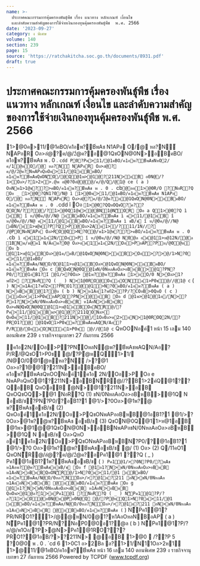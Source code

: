```yaml
---
name: >-
  ประกาศคณะกรรมการคุ้มครองพันธุ์พืช เรื่อง แนวทาง หลักเกณฑ์ เงื่อนไข
  และลำดับความสำคัญของการใช้จ่ายเงินกองทุนคุ้มครองพันธุ์พืช  พ.ศ. 2566
date: '2023-09-27'
category: ง พิเศษ
volume: 140
section: 239
page: 15
source: 'https://ratchakitcha.soc.go.th/documents/8931.pdf'
draft: true
---
```


# ประกาศคณะกรรมการคุ้มครองพันธุ์พืช เรื่อง แนวทาง หลักเกณฑ์ เงื่อนไข และลำดับความสำคัญของการใช้จ่ายเงินกองทุนคุ้มครองพันธุ์พืช  พ.ศ. 2566

1>@0ค>11/@1คBO/ค1อพ?B์พAช N1APอ O/@ หล?N์ NAPอR Oล>ลํ@?ค/@/2ํ@ค?อ@1QชON@0N>อBคBO/ค1อพ?B์พAช พ . 0 . `cdd P0?Pค>11/@1คBO/ค1อพ?B์พAชNหO2/ค/1ํ@หO/@ หล?N์ NAPอR Oล>ลํ@? ค/@/2ํ@ค?NพAPอQหOค>11/@1อBคBO/ค1อพ?B์พAชQชON็O/@Q@1พ>@1@?211N>อB อ0N@/?1>Oล>/?1>2>>.@พ อ@0?0อํ@@@/ค/@/Q/@1@ ce ( a ) OหNพ1>1@ช??>คBO/ค1อพ?B์พAช พ . 0 . `cb` @ออ1>@0R/O ?NอR?Q Oอ _ 1>@0?QN1?0/N@ ì 1>@0ค>11/@1คBO/ค1อพ?B์พAช N1APอ O/@ หล?N์ NAPอR Oล>ลํ@?ค/@/2ํ@ค?อ@1QชON@0N>อBคBO/ค1อพ?B์พAช พ . 0 . `cdd î Oอ ` 1>@0?QQหOQชO?ค??QON/??@/?1>@0Q1@ช>@BN1@N็OR Oอ a Q1>@0?Q ì อB î ห/@0ค/@//N@ อBคBO/ค1อพ?B์พAช ì ค>11/@1อB î ห/@0ค/@//N@ ค>11/@1อBคBO/ค1อพ?B์พAช ì ชB/ช î ห/@0ค/@//N@ ลBN/อ1>ช@ช?P?Q>P@Oล>2Aอ1>/?11/1N//? /@P0NอNAPอ Oล>RO@Q>N?0@/พ1>1@ช??>คBO/ค1อพ?B์พAช พ . 0 . `cb` ì อค์1ค1อ2N/Oอ>P î ห/@0ค/@//N@ N0@ล อค์@11>ห@12N/ํ@ล 1BNพ/ห@ค1 N/Aอพ?0@ Oล>อค์1ค1อ2N/Oอ>PอAP?Pห/@0ํ@ห Oอ b @11>ห@1อBOล>@1ค/คB/@1QชON@0N>อB>Oอ>?>@/1>N?0 ค>11/@1คBO/ค1อพ?B์พAช/N@O/0@11>ห@1อBOล>@1QชON@0N>อBคBO/ค1อพ?B์พAช Oอ c BQชON@0Q@1ชN/0NหลAอOล>อBหB>@1?PN?P0/?@1อB1?1์ @1/>?0Oล> @1พ?@พ?B์พAช 1>อO/0 N>Oล>1?พ0์2> ?NอR?Q ( _ ) N>1@0RO@OอลONัล1>P0ช์@//@1@ c` ( ` ) N>ห1Aอ1?พ0์2>?PRO1?@@1>N?0คBO/ค1อพ?B์พAช ( a ) N>อBหB@1?@ล ( b ) N>ห1Aอ1?พ0์2>?P/?COอB>0QหO ( c ) อลOล>ล1>P0ช์อAPQ?PN>@อB Oอ d @1พ>@1@1อ/N>?Pอ1?N>ชN/0NหลAอOล>อBหB ห1AอN>อBหB Oล>คN@QชON@0Q@11>ห@1อBOอN็R@/?Pค>11/@1อBพ>@1@?211QONล>ี QหOค>11/@1อB?211N>ํ@/1Oอ0ล>ห2>อN>1@0ROQ2N/?PRO1?@ @1QชO1>P0ช์พ?B์พAชพAQN/Aอ?P/R@/OอลONัล1>P0ช์ @//@1@ c` QหOONอค์1 หน้า 15 เลม 140 ตอนพิเศษ 239 ง ราชกิจจานุเบกษา 27 กันยายน 2566

ค1อ2N/Oอ>P?PN็OหลNํ@พ?B์พAชพAQN/Aอ?P/R/@QชO1>P0ช์ @/?Pํ@หQ1>1/ /N@O/0@1ํ@หหล?N์ />?@1 Oล>อ?1@@1?211N>อBคBO/ค1อพ?B์พAชQหOONอค์1ค1อ 2N/Oอ>P Oอ e NพAPอQหO@1?211N>อBN็R@//?B1>2ค์Q@1??QอB QหOอB ํ@N>@1?211N>อB QหOQชOQ>@1 NอR?Q (1) ชN/0NหลAอOล>อBหB>@1Q N อชB/ช?PN?P0/?อB1?1์ @1/>?0Oล>@1พ?@ พ?B์พAชอชB/ช (2) QหOอค์1ค1อ2N/Oอ>PQชONพAPออBหB@1อB1?1์ @1/>?0Oล>@1พ?@พ?B์พAช อชB/ช (3) QชON@0Q@11>ห@1อB @1พ>@1@@1QชON@0N>อBNพAPอชN/0NหลAอOล>อBหB>@1Q N อชB/ช Oล>QหO อค์1ค1อ2N/Oอ>PQชONพAPออBหBN?P0/?@1อB1?1์ @1/>?0 Oล>@1พ?@พ?B์พAชอชB/ช @/ (1) Oล> (2) Q/11คO1 QหON็R@/ลํ@?ค/@/2ํ@ค?อPค1@1 ??Q ( _ ) Pค1@1อB1?1์พ?B์พAชอชB/ช ( ` ) Pค1@1/>?0N?P0/?พAช ห1Aอพ?@พ?B์พAชอชB/ช Oอ f @1อ1?N>ชN/0NหลAอOล>อBหB ห1AอN>อBหBQหON็R@/1>N?0ค>11/@1 อBคBO/ค1อพ?B์พAช/N@O/0หล?N์Oล>/>?@1อ?211 อN>ชN/0NหลAอ ห1AออN>อBหB @อBคBO/ค1อพ?B์พAช Oอ g @1อ1?N>ชN/0NหลAอOล>อBหB ห1AอN>อBหB QหOพ>@1@ล?1>อPค1@1 ?NอR?Q ( _ ) N็Pค1@1?P/?ล?1>อO@อ0N@ห@Pอ0N@Q @/?Pํ@หQ1>N?0ค>11/@1 อBคBO/ค1อพ?B์พAช/N@O/0หล?N์Oล>/>?@1อ?211 อN>ชN/0NหลAอ ห1AออN>อBหB @อBคBO/ค1อพ?B์พAช ( ` ) N็Pค1@1?PR/NRO1?1>/@@หN/0@1?ห1AอOหลNBอAP ( a ) N็Pค1@1?PR/N?NอP0@0อ1?@ล ( b ) N็Pค1@1?P/?ค/@/พ1Oอ/?P>ํ@N>Pค1@1RO???PRO1?@1อB/?>?211N> @อB 1>@0  /??P 5 ?0@0 พ . 0 . `cd 6 1>0C1 อ>2Bล ล?1>1/N11Oล>2ห1์ 1>@11/@1คBO/ค1อพ?B์พAช หน้า 16 เลม 140 ตอนพิเศษ 239 ง ราชกิจจานุเบกษา 27 กันยายน 2566 Powered by TCPDF (www.tcpdf.org)
